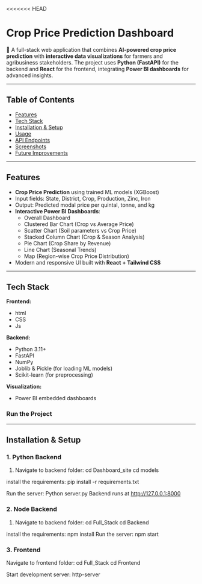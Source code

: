 <<<<<<< HEAD
# Crop Price Prediction Dashboard

🌾 A full-stack web application that combines **AI-powered crop price prediction** with **interactive data visualizations** for farmers and agribusiness stakeholders. The project uses **Python (FastAPI)** for the backend and **React** for the frontend, integrating **Power BI dashboards** for advanced insights.

---

## **Table of Contents**

- [Features](#features)
- [Tech Stack](#tech-stack)
- [Installation & Setup](#installation--setup)
- [Usage](#usage)
- [API Endpoints](#api-endpoints)
- [Screenshots](#screenshots)
- [Future Improvements](#future-improvements)

---

## **Features**

- **Crop Price Prediction** using trained ML models (XGBoost)
- Input fields: State, District, Crop, Production, Zinc, Iron
- Output: Predicted modal price per quintal, tonne, and kg
- **Interactive Power BI Dashboards**:
  - Overall Dashboard
  - Clustered Bar Chart (Crop vs Average Price)
  - Scatter Chart (Soil parameters vs Crop Price)
  - Stacked Column Chart (Crop & Season Analysis)
  - Pie Chart (Crop Share by Revenue)
  - Line Chart (Seasonal Trends)
  - Map (Region-wise Crop Price Distribution)
- Modern and responsive UI built with **React + Tailwind CSS**

---

## **Tech Stack**

**Frontend:**

- html
- CSS
- Js

**Backend:**

- Python 3.11+
- FastAPI
- NumPy
- Joblib & Pickle (for loading ML models)
- Scikit-learn (for preprocessing)

**Visualization:**

- Power BI embedded dashboards


### Run the Project

---

## **Installation & Setup**

### **1. Python Backend**

1. Navigate to backend folder:
                cd Dashboard_site
                cd models

install the requirements:
                pip install -r requirements.txt

Run the server:
                Python server.py
Backend runs at http://127.0.0.1:8000

### **2. Node Backend**

1. Navigate to backend folder:
                cd Full_Stack
                cd Backend

install the requirements:
                npm install
Run the server:
                npm start

### **3. Frontend**
Navigate to frontend folder:
                cd Full_Stack
                cd Frontend

Start  development server:
                http-server
